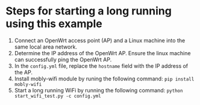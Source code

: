 # Steps for starting a long running using this example

1. Connect an OpenWrt access point (AP) and a Linux machine into the same
   local area network.
2. Determine the IP address of the OpenWrt AP. Ensure the linux machine can
   successfully ping the OpenWrt AP.
3. In the `config.yml` file, replace the `hostname` field with the IP address of
   the AP.
4. Install mobly-wifi module by runing the following command:
   `pip install mobly-wifi`
5. Start a long running WiFi by running the following command:
   `python start_wifi_test.py -c config.yml`

